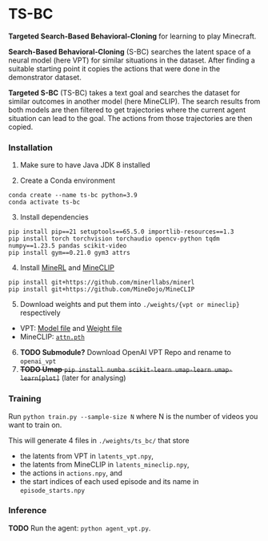 # TS-BC

**Targeted Search-Based Behavioral-Cloning** for learning to play Minecraft.

**Search-Based Behavioral-Cloning** (S-BC) searches the latent space of a neural model (here VPT) for similar situations in the dataset.
After finding a suitable starting point it copies the actions that were done in the demonstrator dataset.

**Targeted S-BC** (TS-BC) takes a text goal and searches the dataset for similar outcomes in another model (here MineCLIP).
The search results from both models are then filtered to get trajectories where the current agent situation can lead to the goal.
The actions from those trajectories are then copied.

### Installation

1. Make sure to have Java JDK 8 installed

2. Create a Conda environment
```
conda create --name ts-bc python=3.9
conda activate ts-bc
```
3. Install dependencies
```
pip install pip==21 setuptools==65.5.0 importlib-resources==1.3
pip install torch torchvision torchaudio opencv-python tqdm numpy==1.23.5 pandas scikit-video
pip install gym==0.21.0 gym3 attrs
```
4. Install [MineRL](https://github.com/minerllabs/minerl) and [MineCLIP](https://github.com/MineDojo/MineCLIP)
```
pip install git+https://github.com/minerllabs/minerl
pip install git+https://github.com/MineDojo/MineCLIP
```
5. Download weights and put them into `./weights/{vpt or mineclip}` respectively
  - VPT: [Model file](https://openaipublic.blob.core.windows.net/minecraft-rl/models/foundation-model-1x.model) and [Weight file](https://openaipublic.blob.core.windows.net/minecraft-rl/models/foundation-model-1x.weights)
  - MineCLIP: [`attn.pth`](https://drive.google.com/file/d/1uaZM1ZLBz2dZWcn85rZmjP7LV6Sg5PZW/view)
6. **TODO Submodule?** Download OpenAI VPT Repo and rename to `openai_vpt`
7. ~~**TODO Umap** `pip install numba scikit-learn umap-learn umap-learn[plot]`~~ (later for analysing)

### Training

Run `python train.py --sample-size N` where N is the number of videos you want to train on.

This will generate 4 files in `./weights/ts_bc/` that store
- the latents from VPT in `latents_vpt.npy`,
- the latents from MineCLIP in `latents_mineclip.npy`,
- the actions in `actions.npy`, and
- the start indices of each used episode and its name in `episode_starts.npy`

### Inference

**TODO**
Run the agent: `python agent_vpt.py`.